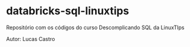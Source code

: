 # databricks-sql-linuxtips
Repositório com os códigos do curso Descomplicando SQL da LinuxTIps

Autor: Lucas Castro
